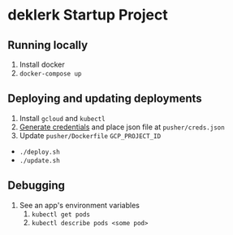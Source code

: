 # deklerk Startup Project

## Running locally

1. Install docker
1. `docker-compose up`

## Deploying and updating deployments

1. Install `gcloud` and `kubectl`
1. [Generate credentials](https://cloud.google.com/docs/authentication/getting-started) and place json file at `pusher/creds.json`
1. Update `pusher/Dockerfile` `GCP_PROJECT_ID`

- `./deploy.sh`
- `./update.sh`

## Debugging

1. See an app's environment variables
    1. `kubectl get pods`
    1. `kubectl describe pods <some pod>`